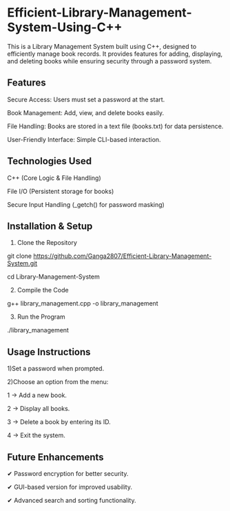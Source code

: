 # Efficient-Library-Management-System-Using-C++
This is a Library Management System built using C++, designed to efficiently manage book records. It provides features for adding, displaying, and deleting books while ensuring security through a password system.

Features
------------------------------------------------------------------------------------------------------------------------------------------------------------------------------
Secure Access: Users must set a password at the start.

Book Management: Add, view, and delete books easily.

File Handling: Books are stored in a text file (books.txt) for data persistence.

User-Friendly Interface: Simple CLI-based interaction.

Technologies Used
-------------------------------------------------------------------------------------------------------------------------------------------------------------------------------
C++ (Core Logic & File Handling)

File I/O (Persistent storage for books)

Secure Input Handling (_getch() for password masking)

Installation & Setup
---------------------------------------------------------------------------------------------------------------------------------------------------------------------------------

1) Clone the Repository

git clone https://github.com/Ganga2807/Efficient-Library-Management-System.git

cd Library-Management-System

2) Compile the Code

g++ library_management.cpp -o library_management

3) Run the Program

./library_management

Usage Instructions
---------------------------------------------------------------------------------------------------------------------------------------------------------------------------------
1)Set a password when prompted.

2)Choose an option from the menu:

1 → Add a new book.

2 → Display all books.

3 → Delete a book by entering its ID.

4 → Exit the system.

 Future Enhancements
---------------------------------------------------------------------------------------------------------------------------------------------------------------------------------
✔ Password encryption for better security.

✔ GUI-based version for improved usability.

✔ Advanced search and sorting functionality.
